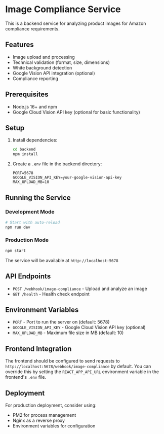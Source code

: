 # Image Compliance Service

This is a backend service for analyzing product images for Amazon compliance requirements.

## Features

- Image upload and processing
- Technical validation (format, size, dimensions)
- White background detection
- Google Vision API integration (optional)
- Compliance reporting

## Prerequisites

- Node.js 16+ and npm
- Google Cloud Vision API key (optional for basic functionality)

## Setup

1. Install dependencies:
   ```bash
   cd backend
   npm install
   ```

2. Create a `.env` file in the backend directory:
   ```env
   PORT=5678
   GOOGLE_VISION_API_KEY=your-google-vision-api-key
   MAX_UPLOAD_MB=10
   ```

## Running the Service

### Development Mode
```bash
# Start with auto-reload
npm run dev
```

### Production Mode
```bash
npm start
```

The service will be available at `http://localhost:5678`

## API Endpoints

- `POST /webhook/image-compliance` - Upload and analyze an image
- `GET /health` - Health check endpoint

## Environment Variables

- `PORT` - Port to run the server on (default: 5678)
- `GOOGLE_VISION_API_KEY` - Google Cloud Vision API key (optional)
- `MAX_UPLOAD_MB` - Maximum file size in MB (default: 10)

## Frontend Integration

The frontend should be configured to send requests to `http://localhost:5678/webhook/image-compliance` by default. You can override this by setting the `REACT_APP_API_URL` environment variable in the frontend's `.env` file.

## Deployment

For production deployment, consider using:
- PM2 for process management
- Nginx as a reverse proxy
- Environment variables for configuration
